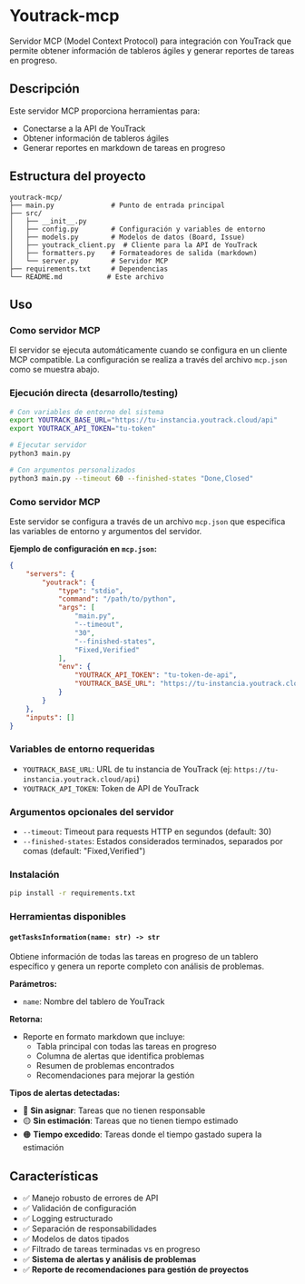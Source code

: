 # Youtrack-mcp

Servidor MCP (Model Context Protocol) para integración con YouTrack que permite obtener información de tableros ágiles y generar reportes de tareas en progreso.

## Descripción

Este servidor MCP proporciona herramientas para:
- Conectarse a la API de YouTrack
- Obtener información de tableros ágiles
- Generar reportes en markdown de tareas en progreso

## Estructura del proyecto

```
youtrack-mcp/
├── main.py              # Punto de entrada principal
├── src/
│   ├── __init__.py
│   ├── config.py        # Configuración y variables de entorno
│   ├── models.py        # Modelos de datos (Board, Issue)
│   ├── youtrack_client.py  # Cliente para la API de YouTrack
│   ├── formatters.py    # Formateadores de salida (markdown)
│   └── server.py        # Servidor MCP
├── requirements.txt     # Dependencias
└── README.md           # Este archivo
```

## Uso

### Como servidor MCP

El servidor se ejecuta automáticamente cuando se configura en un cliente MCP compatible. La configuración se realiza a través del archivo `mcp.json` como se muestra abajo.

### Ejecución directa (desarrollo/testing)

```bash
# Con variables de entorno del sistema
export YOUTRACK_BASE_URL="https://tu-instancia.youtrack.cloud/api"
export YOUTRACK_API_TOKEN="tu-token"

# Ejecutar servidor
python3 main.py

# Con argumentos personalizados
python3 main.py --timeout 60 --finished-states "Done,Closed"
```

### Como servidor MCP

Este servidor se configura a través de un archivo `mcp.json` que especifica las variables de entorno y argumentos del servidor.

**Ejemplo de configuración en `mcp.json`:**

```json
{
    "servers": {
        "youtrack": {
            "type": "stdio",
            "command": "/path/to/python",
            "args": [
                "main.py",
                "--timeout",
                "30",
                "--finished-states",
                "Fixed,Verified"
            ],
            "env": {
                "YOUTRACK_API_TOKEN": "tu-token-de-api",
                "YOUTRACK_BASE_URL": "https://tu-instancia.youtrack.cloud/api"
            }
        }
    },
    "inputs": []
}
```

### Variables de entorno requeridas

- `YOUTRACK_BASE_URL`: URL de tu instancia de YouTrack (ej: `https://tu-instancia.youtrack.cloud/api`)
- `YOUTRACK_API_TOKEN`: Token de API de YouTrack

### Argumentos opcionales del servidor

- `--timeout`: Timeout para requests HTTP en segundos (default: 30)
- `--finished-states`: Estados considerados terminados, separados por comas (default: "Fixed,Verified")

### Instalación

```bash
pip install -r requirements.txt
```

### Herramientas disponibles

#### `getTasksInformation(name: str) -> str`

Obtiene información de todas las tareas en progreso de un tablero específico y genera un reporte completo con análisis de problemas.

**Parámetros:**
- `name`: Nombre del tablero de YouTrack

**Retorna:**
- Reporte en formato markdown que incluye:
  - Tabla principal con todas las tareas en progreso
  - Columna de alertas que identifica problemas
  - Resumen de problemas encontrados
  - Recomendaciones para mejorar la gestión

**Tipos de alertas detectadas:**
- 🔴 **Sin asignar**: Tareas que no tienen responsable
- 🟡 **Sin estimación**: Tareas que no tienen tiempo estimado
- 🟠 **Tiempo excedido**: Tareas donde el tiempo gastado supera la estimación

## Características

- ✅ Manejo robusto de errores de API
- ✅ Validación de configuración
- ✅ Logging estructurado
- ✅ Separación de responsabilidades
- ✅ Modelos de datos tipados
- ✅ Filtrado de tareas terminadas vs en progreso
- ✅ **Sistema de alertas y análisis de problemas**
- ✅ **Reporte de recomendaciones para gestión de proyectos**